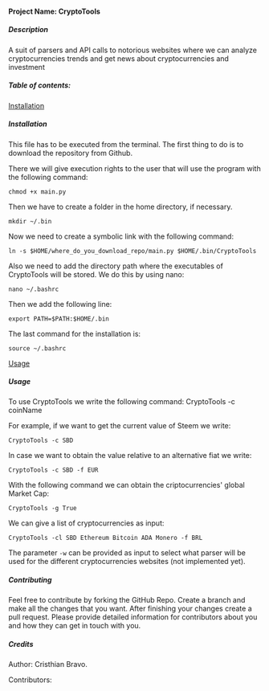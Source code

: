 #### Project Name: CryptoTools


##### Description

A suit of parsers and API calls to notorious websites where we can analyze cryptocurrencies trends and get news about cryptocurrencies and investment

##### Table of contents:

[Installation](#installation)

##### Installation

This file has to be executed from the terminal. The first thing to do is to download the repository from Github.

There we will give execution rights to the user that will use the program with the following command:

`chmod +x main.py`

Then we have to create a folder in the home directory, if necessary.

`mkdir ~/.bin`

Now we need to create a symbolic link with the following command:

`ln -s $HOME/where_do_you_download_repo/main.py $HOME/.bin/CryptoTools`

Also we need to add the directory path where the executables of CryptoTools will be stored. We do this by using nano:

`nano ~/.bashrc`

Then we add the following line:

`export PATH=$PATH:$HOME/.bin`

The last command for the installation is:

`source ~/.bashrc`

[Usage](#usage)

##### Usage

To use CryptoTools we write the following command:
CryptoTools -c coinName

For example, if we want to get the current value of Steem we write:

`CryptoTools -c SBD`


In case we want to obtain the value relative to an alternative fiat we write:

`CryptoTools -c SBD -f EUR`


With the following command we can obtain the criptocurrencies' global Market Cap:

`CryptoTools -g True`


We can give a list of cryptocurrencies as input:

`CryptoTools -cl SBD Ethereum Bitcoin ADA Monero -f BRL`

The parameter `-w` can be provided as input to select what parser will be used for the different cryptocurrencies websites (not implemented yet).


<a name="contributing"/>

##### Contributing

Feel free to contribute by forking the GitHub Repo. Create a branch and make all the changes that you want. After finishing your changes create a pull request. Please provide detailed information for contributors about you and how they can get in touch with you.


<a name="credits"/>

##### Credits

Author: Cristhian Bravo.

Contributors:
